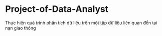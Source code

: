 # Project-of-Data-Analyst
Thực hiện quá trình phân tích dữ liệu trên một tập dữ liệu liên quan đến tai nạn giao thông
